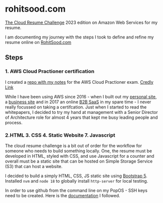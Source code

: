 # rohitsood.com

[The Cloud Resume Challenge](https://cloudresumechallenge.dev/) 2023 edition on Amazon Web Services for my resume.

I am documenting my journey with the steps I took to define and refine my resume online on [RohitSood.com](https://www.rohitsood.com) 

## Steps 

### 1. AWS Cloud Practioner certification

I created a [repo with my notes](https://github.com/cloudsolver/aws-cpc) for the AWS Cloud Practioner exam. [Credly Link]()

While I have been using AWS since 2016 - when I built out my [personal site](https://www.rohitsood.com), a [business site](https://www.digitaldivvy.com/) and in 2017 an online [B2B SaaS](https://www.garagedata.io/) in my spare time - I never really focussed on taking a certifcation. Just when I started to read the whitepapers,  I decided to try my hand at management with a Senior Director of Architecture role for almost 4 years that kept me busy leading people and process. 


### 2.HTML 3. CSS 4. Static Website 7. Javascript
The cloud resume challenge is a bit out of order for the workflow for someone who needs to build something locally. One, the resume must be  developed in HTML, styled with CSS, and use Javascript for a counter and overall must be a static site that can be hosted on Simple Storage Service (S3) that can host a website.

I decided to build a simply HTML, CSS, JS static site using [Bootstrap 5](https://getbootstrap.com/docs/5.3/examples/). Installed `nvm` and `node 18` to globally install `http-server` for local testing.

In order to use github from the command line on my PopOS - SSH keys need to be created. Here is the [documentation](https://docs.github.com/en/authentication/connecting-to-github-with-ssh/generating-a-new-ssh-key-and-adding-it-to-the-ssh-agent) I followed.